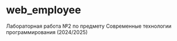 # web_employee
Лабораторная работа №2 по предмету Современные технологии программирования (2024/2025)
